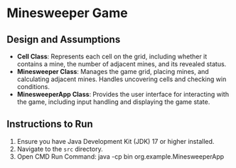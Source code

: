 # Minesweeper Game


## Design and Assumptions
- **Cell Class**: Represents each cell on the grid, including whether it contains a mine, the number of adjacent mines, and its revealed status.
- **Minesweeper Class**: Manages the game grid, placing mines, and calculating adjacent mines. Handles uncovering cells and checking win conditions.
- **MinesweeperApp Class**: Provides the user interface for interacting with the game, including input handling and displaying the game state.

## Instructions to Run
1. Ensure you have Java Development Kit (JDK) 17 or higher installed.
2. Navigate to the `src` directory.
3. Open CMD Run Command: java -cp bin org.example.MinesweeperApp
